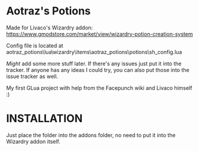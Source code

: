 # Aotraz's Potions
Made for Livaco's Wizardry addon: https://www.gmodstore.com/market/view/wizardry-potion-creation-system

Config file is located at aotraz_potions\lua\wizardry\items\aotraz_potions\potions\sh_config.lua


*Might* add some more stuff later. If there's any issues just put it into the tracker. If anyone has any ideas I could try, you can also put those into the issue tracker as well.

My first GLua project with help from the Facepunch wiki and Livaco himself :)


# INSTALLATION

Just place the folder into the addons folder, no need to put it into the Wizardry addon itself.
